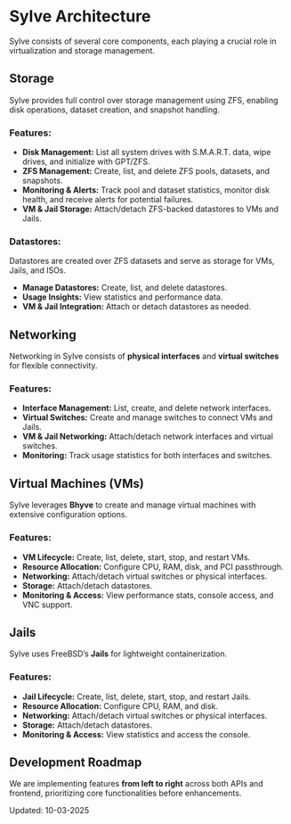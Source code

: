 # Sylve Architecture

Sylve consists of several core components, each playing a crucial role in virtualization and storage management.

## Storage

Sylve provides full control over storage management using ZFS, enabling disk operations, dataset creation, and snapshot handling.

### Features:

- **Disk Management:** List all system drives with S.M.A.R.T. data, wipe drives, and initialize with GPT/ZFS.
- **ZFS Management:** Create, list, and delete ZFS pools, datasets, and snapshots.
- **Monitoring & Alerts:** Track pool and dataset statistics, monitor disk health, and receive alerts for potential failures.
- **VM & Jail Storage:** Attach/detach ZFS-backed datastores to VMs and Jails.

### Datastores:

Datastores are created over ZFS datasets and serve as storage for VMs, Jails, and ISOs.

- **Manage Datastores:** Create, list, and delete datastores.
- **Usage Insights:** View statistics and performance data.
- **VM & Jail Integration:** Attach or detach datastores as needed.

## Networking

Networking in Sylve consists of **physical interfaces** and **virtual switches** for flexible connectivity.

### Features:

- **Interface Management:** List, create, and delete network interfaces.
- **Virtual Switches:** Create and manage switches to connect VMs and Jails.
- **VM & Jail Networking:** Attach/detach network interfaces and virtual switches.
- **Monitoring:** Track usage statistics for both interfaces and switches.

## Virtual Machines (VMs)

Sylve leverages **Bhyve** to create and manage virtual machines with extensive configuration options.

### Features:

- **VM Lifecycle:** Create, list, delete, start, stop, and restart VMs.
- **Resource Allocation:** Configure CPU, RAM, disk, and PCI passthrough.
- **Networking:** Attach/detach virtual switches or physical interfaces.
- **Storage:** Attach/detach datastores.
- **Monitoring & Access:** View performance stats, console access, and VNC support.

## Jails

Sylve uses FreeBSD’s **Jails** for lightweight containerization.

### Features:

- **Jail Lifecycle:** Create, list, delete, start, stop, and restart Jails.
- **Resource Allocation:** Configure CPU, RAM, and disk.
- **Networking:** Attach/detach virtual switches or physical interfaces.
- **Storage:** Attach/detach datastores.
- **Monitoring & Access:** View statistics and access the console.

## Development Roadmap

We are implementing features **from left to right** across both APIs and frontend, prioritizing core functionalities before enhancements.

Updated: 10-03-2025
